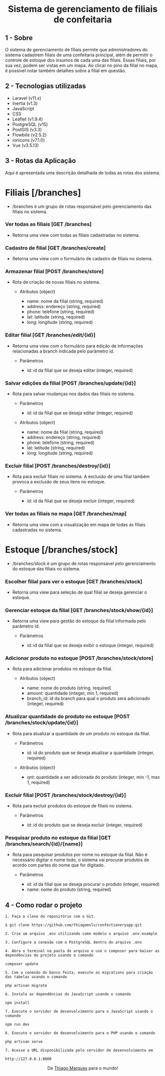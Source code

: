 <h1 align=center>Sistema de gerenciamento de filiais de confeitaria</h1>

## 1 - Sobre

O sistema de gerenciamento de filiais permite que administradores do sistema cadastrem filiais de uma confeitaria principal, além de permitir o controle de estoque dos insumos de cada uma das filiais. Essas filiais, por sua vez, podem ser vistas em um mapa. Ao clicar no pino da filial no mapa, é possível notar também detalhes sobre a filial em questão.

## 2 - Tecnologias utilizadas

- Laravel (v11.x)
- Inertia (v1.3)
- JavaScript 
- CSS
- Leaflet (v1.9.4)
- PostgreSQL (v15)
- PostGIS (v3.3)
- Flowbite (v2.5.2)
- ionicons (v7.1.0)
- Vue (v3.5.13)

## 3 - Rotas da Aplicação

Aqui é apresentada uma descrição detalhada de todas as rotas dos sistema.

# Filiais [/branches]

+ /branches é um grupo de rotas responsável pelo gerenciamento das filiais no sistema.

### Ver todas as filiais [GET  /branches]

+ Retorna uma view com todas as filiais cadastradas no sistema.

### Cadastro de filial [GET  /branches/create]

+ Retorna uma view com o formulário de cadastro de filiais no sistema.

### Armazenar filial [POST  /branches/store]

+ Rota de criação de novas filiais no sistema.

    + Atributos (object)

        + name: nome da filial (string, required)
        + address: endereço (string, required)
        + phone: telefone (string, required)
        + lat: latitude (string, required)
        + long: longitude (string, required)

### Editar filial [GET  /branches/edit/{id}]

+ Retorna uma view com o formulário para edição de informações relacionadas a branch indicada pelo parâmetro id.

    + Parâmetros

        + id: id da filial que se deseja editar (integer, required)

### Salvar edições da filial [POST  /branches/update/{id}]

+ Rota para salvar mudanças nos dados das filiais no sistema.

    + Parâmetros

        + id: id da filial que se deseja editar (integer, required)

    + Atributos (object)

        + name: nome da filial (string, required)
        + address: endereço (string, required)
        + phone: telefone (string, required)
        + lat: latitude (string, required)
        + long: longitude (string, required)

### Excluir filial [POST  /branches/destroy/{id}]

+ Rota para excluir filiais no sistema. A exclusão de uma filial também provoca a exclusão de seus itens no estoque.

    + Parâmetros

        + id: id da filial que se deseja excluir (integer, required)

### Ver todas as filiais no mapa [GET  /branches/map]

+ Retorna uma view com a visualização em mapa de todas as filiais cadastradas no sistema.

# Estoque [/branches/stock]

+ /branches/stock é um grupo de rotas responsável pelo gerenciamento do estoque das filiais no sistema.

### Escolher filial para ver o estoque [GET  /branches/stock]

+ Retorna uma view para seleção de qual filial se deseja gerenciar o estoque.

### Gerenciar estoque da filial [GET  /branches/stock/show/{id}]

+ Retorna uma view para gestão do estoque da filial informada pelo parâmetro id.

    + Parâmetros

        + id: id da filial que se deseja exibir o estoque (integer, required)

### Adicionar produto no estoque [POST  /branches/stock/store]

+ Rota para adicionar produtos no estoque da filial.

    + Atributos (object)

        + name: nome do produto (string, required)
        + amount: quantidade (integer, min 1, required)
        + branch_id: id da branch para qual o produto será adicionado (integer, required)

### Atualizar quantidade do produto no estoque [POST  /branches/stock/update/{id}]

+ Rota para atualizar a quantidade de um produto no estoque da filial.

    + Parâmetros

        + id: id do produto que se deseja atualizar a quantidade (integer, required)

    + Atributos (object)

        + qnt: quantidade a ser adicionada do produto (integer, min -1, max 1, required)

### Excluir filial [POST  /branches/stock/destroy/{id}]

+ Rota para excluir produtos do estoque de filiais no sistema.

    + Parâmetros

        + id: id do produto que se deseja excluir (integer, required)

### Pesquisar produto no estoque da filial [GET  /branches/search/{id}/{name}]

+ Rota para pesquisar produtos por nome no estoque da filial. Não é necessário digitar o nome todo, o sistema vai procurar produtos de acordo com partes do nome que for digitado.

    + Parâmetros

        + id: id da filial que se deseja procurar o produto (integer, required)
        + name: nome do produto (string, required)

## 4 - Como rodar o projeto

```
1. Faça o clone do repositório com o Git.

$ git clone https://github.com/thiagomslv/confectioneryapp.git

2. Crie um arquivo .env utilizando como modelo o arquivo .env.example

3. Configure a conexão com o PostgreSQL dentro do arquivo .env

4. Abra o terminal na pasta do arquivo e use o composer para baixar as dependências do projeto usando o comando
    
composer update

5. Com a conexão do banco feita, execute as migrations para criação das tabelas usando o comando

php artisan migrate

6. Instale as dependências do JavaScript usando o comando

npm install

7. Execute o servidor de desenvolvimento para o JavaScript usando o comando

npm run dev

6. Execute o servidor de desenvolvimento para o PHP usando o comando

php artisan serve

7. Acesse a URL disponibilizada pelo servidor de desenvolvimento em 

http://127.0.0.1:8000
```

<p align="center">De <a href="https://www.linkedin.com/in/thiagomslv/">Thiago Marques</a> para o mundo!</p>
